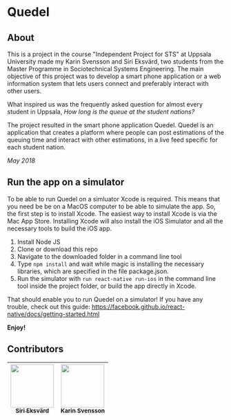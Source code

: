 # Quedel

## About
This is a project in the course "Independent Project for STS" at Uppsala University made my Karin Svensson and Siri Eksvärd, two students from the Master Programme in Sociotechnical Systems Engineering. The main objective of this project was to develop a smart phone application or a web information system that lets users connect and preferably interact with other users.

What inspired us was the frequently asked question for almost every student in Uppsala, *How long is the queue at the student nations?*

The project resulted in the smart phone application Quedel. Quedel is an application that creates a platform where people can post estimations of the queuing time and interact with other estimations, in a live feed specific for each student nation. 

*May 2018*

## Run the app on a simulator
To be able to run Quedel on a simluator Xcode is required. This means that you need be be on a MacOS computer to be able to simulate the app. So, the first step is to install Xcode. The easiest way to install Xcode is via the Mac App Store. Installing Xcode will also install the iOS Simulator and all the necessary tools to build the iOS app.

1. Install Node JS
2. Clone or download this repo
3. Navigate to the downloaded folder in a command line tool
4. Type ```npm install``` and wait while magic is installing the necessary libraries, which are specified in the file package.json.
5. Run the simulator with ```run react-native run-ios``` in the command line tool inside the project folder, or build the app directly in Xcode.

That should enable you to run Quedel on a simulator! If you have any trouble, check out this guide: https://facebook.github.io/react-native/docs/getting-started.html

**Enjoy!**

## Contributors

<!-- ALL-CONTRIBUTORS-LIST:START - Do not remove or modify this section -->
<!-- prettier-ignore -->
[<img src="https://avatars1.githubusercontent.com/u/33425634?s=460&v=4" width="100px;"/><br /><sub><b>Siri Eksvärd</b></sub>](https://github.com/siriek) | [<img src="https://avatars1.githubusercontent.com/u/29158573?s=400&v=4" width="100px;"/><br /><sub><b>Karin Svensson](https://github.com/kejrun)</b></sub> | 
| :---: | :---: | 

<!-- ALL-CONTRIBUTORS-LIST:END -->
